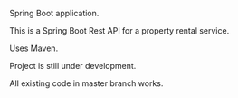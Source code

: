 Spring Boot application.

This is a Spring Boot Rest API for a property rental service.

Uses Maven.

Project is still under development.

All existing code in master branch works.
